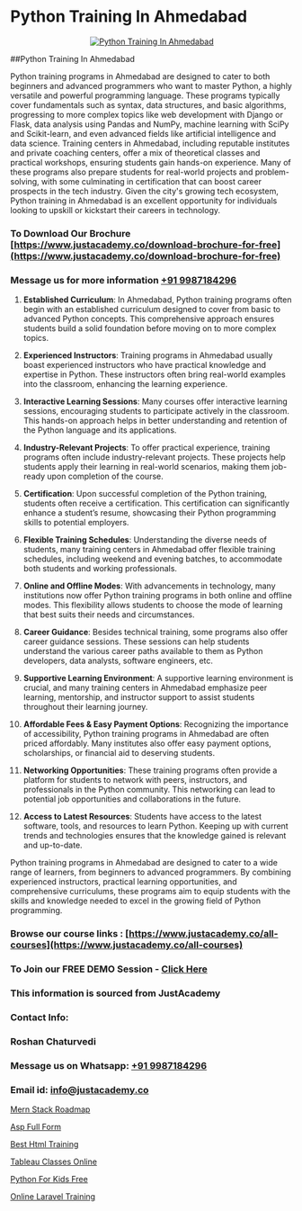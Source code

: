 # Python Training In Ahmedabad

<p align="center">
  <a href="https://justacademy.co/course-detail/python-training">
    <img src="https://justacademy.co/storage2/course_image/1709713400_course_image.webp" alt="Python Training In Ahmedabad">
  </a>
</p>
##Python Training In Ahmedabad

Python training programs in Ahmedabad are designed to cater to both beginners and advanced programmers who want to master Python, a highly versatile and powerful programming language. These programs typically cover fundamentals such as syntax, data structures, and basic algorithms, progressing to more complex topics like web development with Django or Flask, data analysis using Pandas and NumPy, machine learning with SciPy and Scikit-learn, and even advanced fields like artificial intelligence and data science. Training centers in Ahmedabad, including reputable institutes and private coaching centers, offer a mix of theoretical classes and practical workshops, ensuring students gain hands-on experience. Many of these programs also prepare students for real-world projects and problem-solving, with some culminating in certification that can boost career prospects in the tech industry. Given the city's growing tech ecosystem, Python training in Ahmedabad is an excellent opportunity for individuals looking to upskill or kickstart their careers in technology.
### To Download Our Brochure [https://www.justacademy.co/download-brochure-for-free](https://www.justacademy.co/download-brochure-for-free)
### Message us for more information [+91 9987184296](https://api.whatsapp.com/send?phone=919987184296)
1) **Established Curriculum**: In Ahmedabad, Python training programs often begin with an established curriculum designed to cover from basic to advanced Python concepts. This comprehensive approach ensures students build a solid foundation before moving on to more complex topics.

2) **Experienced Instructors**: Training programs in Ahmedabad usually boast experienced instructors who have practical knowledge and expertise in Python. These instructors often bring real-world examples into the classroom, enhancing the learning experience.

3) **Interactive Learning Sessions**: Many courses offer interactive learning sessions, encouraging students to participate actively in the classroom. This hands-on approach helps in better understanding and retention of the Python language and its applications.

4) **Industry-Relevant Projects**: To offer practical experience, training programs often include industry-relevant projects. These projects help students apply their learning in real-world scenarios, making them job-ready upon completion of the course.

5) **Certification**: Upon successful completion of the Python training, students often receive a certification. This certification can significantly enhance a student’s resume, showcasing their Python programming skills to potential employers.

6) **Flexible Training Schedules**: Understanding the diverse needs of students, many training centers in Ahmedabad offer flexible training schedules, including weekend and evening batches, to accommodate both students and working professionals.

7) **Online and Offline Modes**: With advancements in technology, many institutions now offer Python training programs in both online and offline modes. This flexibility allows students to choose the mode of learning that best suits their needs and circumstances.

8) **Career Guidance**: Besides technical training, some programs also offer career guidance sessions. These sessions can help students understand the various career paths available to them as Python developers, data analysts, software engineers, etc.

9) **Supportive Learning Environment**: A supportive learning environment is crucial, and many training centers in Ahmedabad emphasize peer learning, mentorship, and instructor support to assist students throughout their learning journey.

10) **Affordable Fees & Easy Payment Options**: Recognizing the importance of accessibility, Python training programs in Ahmedabad are often priced affordably. Many institutes also offer easy payment options, scholarships, or financial aid to deserving students.

11) **Networking Opportunities**: These training programs often provide a platform for students to network with peers, instructors, and professionals in the Python community. This networking can lead to potential job opportunities and collaborations in the future.

12) **Access to Latest Resources**: Students have access to the latest software, tools, and resources to learn Python. Keeping up with current trends and technologies ensures that the knowledge gained is relevant and up-to-date.

Python training programs in Ahmedabad are designed to cater to a wide range of learners, from beginners to advanced programmers. By combining experienced instructors, practical learning opportunities, and comprehensive curriculums, these programs aim to equip students with the skills and knowledge needed to excel in the growing field of Python programming.

### Browse our course links : [https://www.justacademy.co/all-courses](https://www.justacademy.co/all-courses) 
### To Join our FREE DEMO Session - [Click Here](https://www.justacademy.co/register-for-course-demo)


### This information is sourced from JustAcademy
### Contact Info:
### Roshan Chaturvedi
### Message us on Whatsapp: [+91 9987184296](https://api.whatsapp.com/send?phone=919987184296)
### Email id: [info@justacademy.co](mailto:info@justacademy.co)
                
[Mern Stack Roadmap](https://www.linkedin.com/pulse/mern-stack-roadmap-justacademy-berlin-jfsqc/)

[Asp Full Form](https://www.linkedin.com/pulse/asp-full-form-justacademy-cupertino-48pic?trackingId=G1rltzEM9x5r2Ex8PIu%2Ffw%3D%3D&lipi=urn%3Ali%3Apage%3Ad_flagship3_company_admin%3BgBhGnALRQwW8mE6l8mJTTg%3D%3D)

[Best Html Training](https://medium.com/@kamblerajas684/best-html-training-4ed8f63896a3)

[Tableau Classes Online](https://medium.com/@mahi3106/tableau-classes-online-744db8778bf6)

[Python For Kids Free](https://justacademyin.github.io/justacademy/python-for-kids-free)

[Online Laravel Training](https://justacademyin.github.io/Articles/Online-Laravel-Training)

